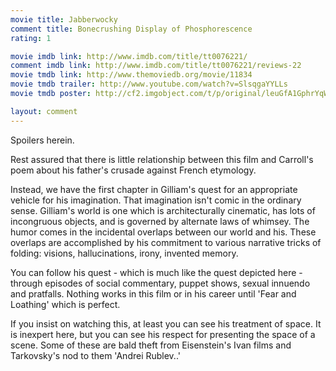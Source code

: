 ```yaml
---
movie title: Jabberwocky
comment title: Bonecrushing Display of Phosphorescence
rating: 1

movie imdb link: http://www.imdb.com/title/tt0076221/
comment imdb link: http://www.imdb.com/title/tt0076221/reviews-22
movie tmdb link: http://www.themoviedb.org/movie/11834
movie tmdb trailer: http://www.youtube.com/watch?v=SlsqgaYYLLs
movie tmdb poster: http://cf2.imgobject.com/t/p/original/leuGfA1GphrYqWM6SIRBd3jqU35.jpg

layout: comment
---
```


Spoilers herein.

Rest assured that there is little relationship between this film and Carroll's poem about his father's crusade against French etymology.

Instead, we have the first chapter in Gilliam's quest for an appropriate vehicle for his imagination. That imagination isn't comic in the ordinary sense. Gilliam's world is one which is architecturally cinematic, has lots of incongruous objects, and is governed by alternate laws of whimsey. The humor comes in the incidental overlaps between our world and his. These overlaps are accomplished by his commitment to various narrative tricks of folding: visions, hallucinations, irony, invented memory.

You can follow his quest - which is much like the quest depicted here - through episodes of social commentary, puppet shows, sexual innuendo and pratfalls. Nothing works in this film or in his career until 'Fear and Loathing' which is perfect.

If you insist on watching this, at least you can see his treatment of space. It is inexpert here, but you can see his respect for presenting the space of a scene. Some of these are bald theft from Eisenstein's Ivan films and Tarkovsky's nod to them 'Andrei Rublev..'